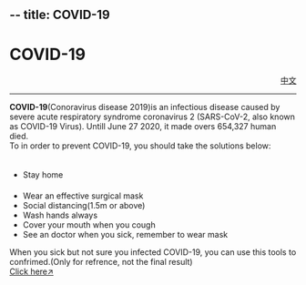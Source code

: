 --
title: COVID-19
---
<style>
h1 {text-align: center;}
h4 {text-align: center;}
h3 {text-align: center;}
p {text-align: center;}
</style>
<style type="text/css">
  #left{
        text-align:left;
  }
  #right{
        text-align:right;
  }
  #center{
        text-align:center;
  }
</style>
<h1><div id="left">COVID-19</div></h1>
<div id="right"><a href="/covid-19/cn">中文</a></div>
<hr>
<div id="left"><b>COVID-19</b>(Conoravirus disease 2019)is an infectious disease caused by severe acute respiratory syndrome coronavirus 2 (SARS-CoV-2, also known as COVID-19 Virus). Untill June 27 2020, it made overs 654,327 human died.</div>


<div id="left">To in order to prevent COVID-19, you should take the solutions below:</div>
<ul>
　<li>Stay home</li>
　<li>Wear an effective surgical mask</li>
  <li>Social distancing(1.5m or above)</li>
  <li>Wash hands always</li>
  <li>Cover your mouth when you cough</li>
  <li>See an doctor when you sick, remember to wear mask</li>
</ul>
<div id="left">When you sick but not sure you infected COVID-19, you can use this tools to confrimed.(Only for refrence, not the final result)</div>

<div id="left"><a href="/jump/covid-19-check-tool/">Click here↗</a></div>
<p>&nbsp;<p>

